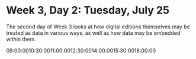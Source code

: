 # Week 3, Day 2: Tuesday, July 25

The second day of Week 3 looks at how digital editions themselves may be treated as data in various ways, as well as how data may be embedded within them.

<td>09:00:00</td><td></td><td></td><td></td><td></td><td></td><td></td><td></td><td></td><td></td><td></td><td>10:30:00</td><td></td><td></td><td></td><td></td><td></td><td></td><td></td><td></td><td></td><td></td><td>11:00:00</td><td></td><td></td><td></td><td></td><td></td><td></td><td></td><td></td><td></td><td></td><td>12:30:00</td><td></td><td></td><td></td><td></td><td></td><td></td><td></td><td></td><td></td><td></td><td>14:00:00</td><td></td><td></td><td></td><td></td><td></td><td></td><td></td><td></td><td></td><td></td><td>15:30:00</td><td></td><td></td><td></td><td></td><td></td><td></td><td></td><td></td><td></td><td></td><td>16:00:00</td><td></td><td></td><td></td><td></td><td></td><td></td><td></td><td></td><td></td><td></td>